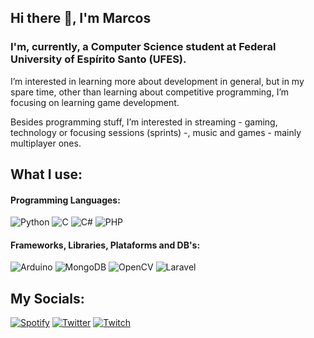 ## Hi there 👋, I'm Marcos

### I'm, currently, a Computer Science student at Federal University of Espírito Santo (UFES).

I’m interested in learning more about development in general, but in my spare time, other than learning about competitive programming, I’m focusing on learning game development.

Besides programming stuff, I’m interested in streaming - gaming, technology or focusing sessions (sprints) -,  music and games - mainly multiplayer ones.

## What I use:

#### Programming Languages:
![Python](https://img.shields.io/badge/python-3670A0?style=for-the-badge&logo=python&logoColor=ffdd54)
![C](https://img.shields.io/badge/c-%2300599C.svg?style=for-the-badge&logo=c&logoColor=white)
![C#](https://img.shields.io/badge/c%23-%23239120.svg?style=for-the-badge&logo=c-sharp&logoColor=white)
![PHP](https://img.shields.io/badge/php-%23777BB4.svg?style=for-the-badge&logo=php&logoColor=white)
#### Frameworks, Libraries, Plataforms and DB's:
![Arduino](https://img.shields.io/badge/-Arduino-00979D?style=for-the-badge&logo=Arduino&logoColor=white)
![MongoDB](https://img.shields.io/badge/MongoDB-%234ea94b.svg?style=for-the-badge&logo=mongodb&logoColor=white)
![OpenCV](https://img.shields.io/badge/opencv-%23white.svg?style=for-the-badge&logo=opencv&logoColor=white)
![Laravel](https://img.shields.io/badge/laravel-%23FF2D20.svg?style=for-the-badge&logo=laravel&logoColor=white)

## My Socials:
<a href="https://open.spotify.com/user/6lhtgzdk20x7jux5gtgishghh" target="_blank">![Spotify](https://img.shields.io/badge/Spotify-1ED760?style=for-the-badge&logo=spotify&logoColor=white)</a>
<a href="https://twitter.com/haletos" target="_blank">![Twitter](https://img.shields.io/badge/Haletos-%231DA1F2.svg?style=for-the-badge&logo=Twitter&logoColor=white)</a>
<a href="https://www.twitch.tv/haletos" target="_blank">![Twitch](https://img.shields.io/badge/haletos-%239146FF.svg?style=for-the-badge&logo=Twitch&logoColor=white)</a>
